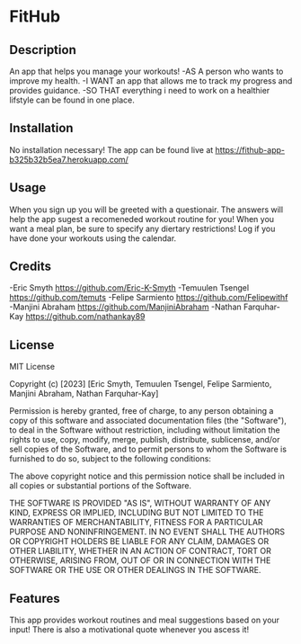 # FitHub

## Description

An app that helps you manage your workouts!
-AS A person who wants to improve my health.
-I WANT an app that allows me to track my progress and provides guidance.
-SO THAT everything i need to work on a healthier lifstyle can be found in one place.

## Installation

No installation necessary! The app can be found live at https://fithub-app-b325b32b5ea7.herokuapp.com/

## Usage

When you sign up you will be greeted with a questionair. The answers will help the app sugest a recomeneded workout routine for you!
When you want a meal plan, be sure to specify any diertary restrictions! 
Log if you have done your workouts using the calendar.

## Credits

-Eric Smyth https://github.com/Eric-K-Smyth
-Temuulen Tsengel https://github.com/temuts
-Felipe Sarmiento https://github.com/Felipewithf
-Manjini Abraham https://github.com/ManjiniAbraham
-Nathan Farquhar-Kay https://github.com/nathankay89



## License

MIT License

Copyright (c) [2023] [Eric Smyth, Temuulen Tsengel, Felipe Sarmiento, Manjini Abraham, Nathan Farquhar-Kay]

Permission is hereby granted, free of charge, to any person obtaining a copy
of this software and associated documentation files (the "Software"), to deal
in the Software without restriction, including without limitation the rights
to use, copy, modify, merge, publish, distribute, sublicense, and/or sell
copies of the Software, and to permit persons to whom the Software is
furnished to do so, subject to the following conditions:

The above copyright notice and this permission notice shall be included in all
copies or substantial portions of the Software.

THE SOFTWARE IS PROVIDED "AS IS", WITHOUT WARRANTY OF ANY KIND, EXPRESS OR
IMPLIED, INCLUDING BUT NOT LIMITED TO THE WARRANTIES OF MERCHANTABILITY,
FITNESS FOR A PARTICULAR PURPOSE AND NONINFRINGEMENT. IN NO EVENT SHALL THE
AUTHORS OR COPYRIGHT HOLDERS BE LIABLE FOR ANY CLAIM, DAMAGES OR OTHER
LIABILITY, WHETHER IN AN ACTION OF CONTRACT, TORT OR OTHERWISE, ARISING FROM,
OUT OF OR IN CONNECTION WITH THE SOFTWARE OR THE USE OR OTHER DEALINGS IN THE
SOFTWARE.

## Features

This app provides workout routines and meal suggestions based on your input! There is also a motivational quote whenever you ascess it!
